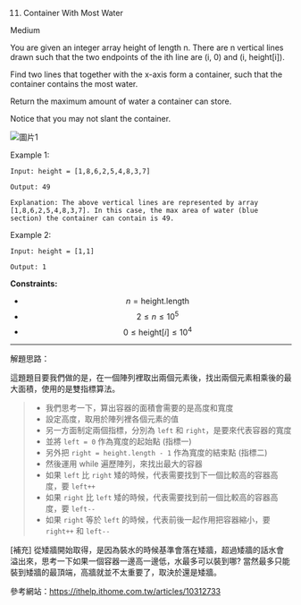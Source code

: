 

11. Container With Most Water

Medium

You are given an integer array height of length n. There are n vertical lines drawn such that the two endpoints of the ith line are (i, 0) and (i, height[i]).

Find two lines that together with the x-axis form a container, such that the container contains the most water.

Return the maximum amount of water a container can store.

Notice that you may not slant the container.


![圖片1](https://s3-lc-upload.s3.amazonaws.com/uploads/2018/07/17/question_11.jpg "Container")


Example 1:
```
Input: height = [1,8,6,2,5,4,8,3,7]

Output: 49

Explanation: The above vertical lines are represented by array [1,8,6,2,5,4,8,3,7]. In this case, the max area of water (blue section) the container can contain is 49.
``` 
Example 2:
``` 
Input: height = [1,1]

Output: 1
```  


**Constraints:**
- $$ n = \text{height.length} $$
- $$ 2 \leq n \leq 10^5 $$
- $$ 0 \leq \text{height}[i] \leq 10^4 $$



__________________________________________________________
解題思路：

這題題目要我們做的是，在一個陣列裡取出兩個元素後，找出兩個元素相乘後的最大面積，使用的是雙指標算法。

> -   我們思考一下，算出容器的面積會需要的是高度和寬度
> -   設定高度，取用於陣列裡各個元素的值
> -   另一方面制定兩個指標，分別為  `left`  和  `right`，是要來代表容器的寬度
> -   並將 `left = 0` 作為寬度的起始點 (指標一)
> -   另外把  `right = height.length - 1`  作為寬度的結束點 (指標二)
> -   然後運用 while 遍歷陣列，來找出最大的容器
> -   如果  `left`  比  `right`  矮的時候，代表需要找到下一個比較高的容器高度，要  `left++`
> -   如果  `right`  比  `left`  矮的時候，代表需要找到前一個比較高的容器高度，要  `left--`
> -   如果  `right`  等於  `left`  的時候，代表前後一起作用把容器縮小，要  `right++`  和  `left--`

[補充] 從矮牆開始取得，是因為裝水的時候基準會落在矮牆，超過矮牆的話水會溢出來，思考一下如果一個容器一邊高一邊低，水最多可以裝到哪? 當然最多只能裝到矮牆的最頂端，高牆就並不太重要了，取決於還是矮牆。


參考網站：https://ithelp.ithome.com.tw/articles/10312733





